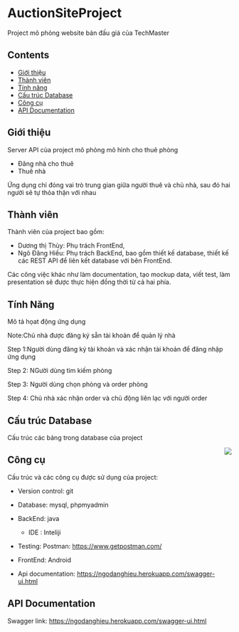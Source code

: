 # AuctionSiteProject
Project mô phỏng website bán đấu giá của TechMaster

## Contents
- [Giới thiệu](#Giới-thiệu)
- [Thành viên](#Thành-viên)
- [Tính năng](#Tính-năng)
- [Cấu trúc Database](#Cấu-trúc-Database)
- [Công cụ](#Công-cụ)
- [API Documentation](#API-Documentation)


## Giới thiệu
Server API của project mô phỏng mô hình cho thuê phòng 
- Đăng nhà cho thuê
- Thuê nhà

Ứng dụng chỉ đóng vai trò trung gian giữa người thuê và chủ nhà, sau đó hai người sẽ tự thỏa thận với nhau

## Thành viên
Thành viên của project bao gồm:
- Dương thị Thùy: Phụ trách FrontEnd,
- Ngô Đăng Hiếu: Phụ trách BackEnd, bao gồm thiết kế database, thiết kế các REST API để liên kết database với bên FrontEnd.

Các công việc khác như làm documentation, tạo mockup data, viết test, làm presentation sẽ được thực hiện đồng thời từ cả hai phía.

## Tính Năng
Mô tả họat động ứng dụng

Note:Chủ nhà được đăng ký sẵn tài khoản để quản lý nhà 

Step 1:Người dùng đăng ký tài khoản và xác nhận tài khoản để đăng nhập ứng dụng

Step 2: NGười dùng tìm kiếm phòng

Step 3: Người dùng chọn phòng và order phòng

Step 4: Chủ nhà xác nhận order và chủ động liên lạc với người order


## Cấu trúc Database
Cấu trúc các bảng trong database của project

<img align="right" src="https://i.imgur.com/gzzv5oZ.png">

## Công cụ
Cấu trúc và các công cụ được sử dụng của project:
- Version control: git
- Database: mysql, phpmyadmin
- BackEnd: java

  - IDE : Inteliji
- Testing: Postman: https://www.getpostman.com/
- FrontEnd: Android
- Api documentation: https://ngodanghieu.herokuapp.com/swagger-ui.html


## API Documentation
Swagger link: https://ngodanghieu.herokuapp.com/swagger-ui.html
